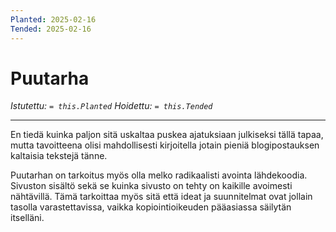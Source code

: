 ```yaml
---
Planted: 2025-02-16
Tended: 2025-02-16
---
```

# Puutarha

*Istutettu: `= this.Planted`*
*Hoidettu: `= this.Tended`*

---

En tiedä kuinka paljon sitä uskaltaa puskea ajatuksiaan julkiseksi tällä tapaa, mutta tavoitteena olisi mahdollisesti kirjoitella jotain pieniä blogipostauksen kaltaisia tekstejä tänne.

Puutarhan on tarkoitus myös olla melko radikaalisti avointa lähdekoodia. Sivuston sisältö sekä se kuinka sivusto on tehty on kaikille avoimesti nähtävillä. Tämä tarkoittaa myös sitä että ideat ja suunnitelmat ovat jollain tasolla varastettavissa, vaikka kopiointioikeuden pääasiassa säilytän itselläni.